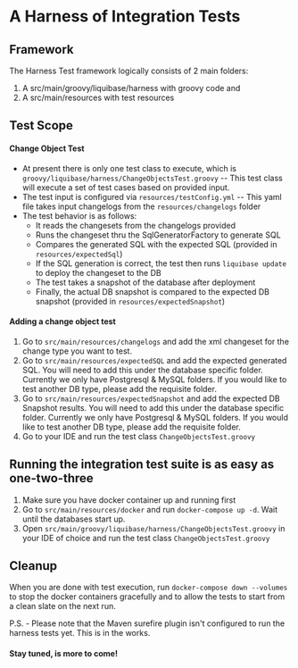 # A Harness of Integration Tests
## Framework
The Harness Test framework logically consists of 2 main folders:
1) A src/main/groovy/liquibase/harness with groovy code and
2) A src/main/resources with test resources

## Test Scope
#### Change Object Test
* At present there is only one test class to execute, which is `groovy/liquibase/harness/ChangeObjectsTest.groovy` -- This test class
will execute a set of test cases based on provided input. 
* The test input is configured via `resources/testConfig.yml` -- This yaml file takes 
input changelogs from the `resources/changelogs` folder 
* The test behavior is as follows:
  * It reads the changesets from the changelogs provided
  * Runs the changeset thru the SqlGeneratorFactory to generate SQL
  * Compares the generated SQL with the expected SQL (provided in `resources/expectedSql`)
  * If the SQL generation is correct, the test then runs `liquibase update` to deploy the
  changeset to the DB
  * The test takes a snapshot of the database after deployment
  * Finally, the actual DB snapshot is compared to the expected DB snapshot (provided in `resources/expectedSnapshot`)

#### Adding a change object test
1) Go to `src/main/resources/changelogs` and add the xml changeset for the change type you want to test.
2) Go to `src/main/resources/expectedSQL` and add the expected generated SQL. 
You will need to add this under the database specific folder. Currently we only have Postgresql & MySQL folders. 
If you would like to test another DB type, please add the requisite folder.
3) Go to `src/main/resources/expectedSnapshot` and add the expected DB Snapshot results. 
You will need to add this under the database specific folder. Currently we only have Postgresql & MySQL folders. 
If you would like to test another DB type, please add the requisite folder.
4) Go to your IDE and run the test class `ChangeObjectsTest.groovy`

## Running the integration test suite is as easy as one-two-three
1) Make sure you have docker container up and running first
2) Go to  `src/main/resources/docker` and run `docker-compose up -d`. 
Wait until the databases start up.
3) Open `src/main/groovy/liquibase/harness/ChangeObjectsTest.groovy` in your IDE of choice 
and run the test class `ChangeObjectsTest.groovy`

## Cleanup
When you are done with test execution, run `docker-compose down --volumes` to stop the docker containers 
gracefully and to allow the tests to start from a clean slate on the next run.

P.S. - Please note that the Maven surefire plugin isn't configured to run the harness tests yet. This is in the works.



#### Stay tuned, is more to come!